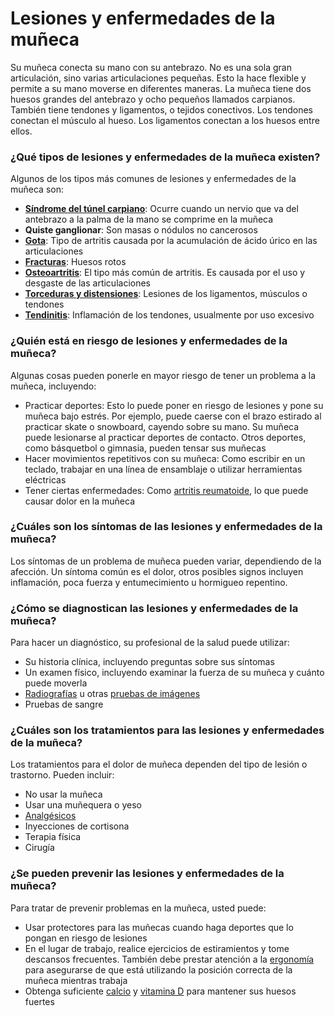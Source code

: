 Lesiones y enfermedades de la muñeca
====================================


Su muñeca conecta su mano con su antebrazo. No es una sola gran articulación, sino varias articulaciones pequeñas. Esto la hace flexible y permite a su mano moverse en diferentes maneras. La muñeca tiene dos huesos grandes del antebrazo y ocho pequeños llamados carpianos. También tiene tendones y ligamentos, o tejidos conectivos. Los tendones conectan el músculo al hueso. Los ligamentos conectan a los huesos entre ellos.


### ¿Qué tipos de lesiones y enfermedades de la muñeca existen?


Algunos de los tipos más comunes de lesiones y enfermedades de la muñeca son:


* **[Síndrome del túnel carpiano](https://medlineplus.gov/spanish/carpaltunnelsyndrome.html)**: Ocurre cuando un nervio que va del antebrazo a la palma de la mano se comprime en la muñeca
* **Quiste ganglionar**: Son masas o nódulos no cancerosos
* **[Gota](https://medlineplus.gov/spanish/gout.html)**: Tipo de artritis causada por la acumulación de ácido úrico en las articulaciones
* **[Fracturas](https://medlineplus.gov/spanish/fractures.html)**: Huesos rotos
* **[Osteoartritis](https://medlineplus.gov/spanish/osteoarthritis.html)**: El tipo más común de artritis. Es causada por el uso y desgaste de las articulaciones
* **[Torceduras y distensiones](https://medlineplus.gov/spanish/sprainsandstrains.html)**: Lesiones de los ligamentos, músculos o tendones
* **[Tendinitis](https://medlineplus.gov/spanish/tendinitis.html)**: Inflamación de los tendones, usualmente por uso excesivo


### ¿Quién está en riesgo de lesiones y enfermedades de la muñeca?


Algunas cosas pueden ponerle en mayor riesgo de tener un problema a la muñeca, incluyendo:


* Practicar deportes: Esto lo puede poner en riesgo de lesiones y pone su muñeca bajo estrés. Por ejemplo, puede caerse con el brazo estirado al practicar skate o snowboard, cayendo sobre su mano. Su muñeca puede lesionarse al practicar deportes de contacto. Otros deportes, como básquetbol o gimnasia, pueden tensar sus muñecas
* Hacer movimientos repetitivos con su muñeca: Como escribir en un teclado, trabajar en una línea de ensamblaje o utilizar herramientas eléctricas
* Tener ciertas enfermedades: Como [artritis reumatoide](https://medlineplus.gov/spanish/rheumatoidarthritis.html), lo que puede causar dolor en la muñeca


### ¿Cuáles son los síntomas de las lesiones y enfermedades de la muñeca?


Los síntomas de un problema de muñeca pueden variar, dependiendo de la afección. Un síntoma común es el dolor, otros posibles signos incluyen inflamación, poca fuerza y entumecimiento u hormigueo repentino.


### ¿Cómo se diagnostican las lesiones y enfermedades de la muñeca?


Para hacer un diagnóstico, su profesional de la salud puede utilizar:


* Su historia clínica, incluyendo preguntas sobre sus síntomas
* Un examen físico, incluyendo examinar la fuerza de su muñeca y cuánto puede moverla
* [Radiografías](https://medlineplus.gov/spanish/xrays.html) u otras [pruebas de imágenes](https://medlineplus.gov/spanish/diagnosticimaging.html)
* Pruebas de sangre


### ¿Cuáles son los tratamientos para las lesiones y enfermedades de la muñeca?


Los tratamientos para el dolor de muñeca dependen del tipo de lesión o trastorno. Pueden incluir:


* No usar la muñeca
* Usar una muñequera o yeso
* [Analgésicos](https://medlineplus.gov/spanish/painrelievers.html)
* Inyecciones de cortisona
* Terapia física
* Cirugía


### ¿Se pueden prevenir las lesiones y enfermedades de la muñeca?


Para tratar de prevenir problemas en la muñeca, usted puede:


* Usar protectores para las muñecas cuando haga deportes que lo pongan en riesgo de lesiones
* En el lugar de trabajo, realice ejercicios de estiramientos y tome descansos frecuentes. También debe prestar atención a la [ergonomía](https://medlineplus.gov/spanish/ergonomics.html) para asegurarse de que está utilizando la posición correcta de la muñeca mientras trabaja
* Obtenga suficiente [calcio](https://medlineplus.gov/spanish/calcium.html) y [vitamina D](https://medlineplus.gov/spanish/vitamind.html) para mantener sus huesos fuertes

